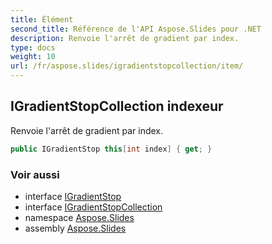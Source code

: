 ```yaml
---
title: Élément
second_title: Référence de l'API Aspose.Slides pour .NET
description: Renvoie l'arrêt de gradient par index.
type: docs
weight: 10
url: /fr/aspose.slides/igradientstopcollection/item/
---
```


## IGradientStopCollection indexeur

Renvoie l'arrêt de gradient par index.

```csharp
public IGradientStop this[int index] { get; }
```

### Voir aussi

* interface [IGradientStop](../../igradientstop)
* interface [IGradientStopCollection](../../igradientstopcollection)
* namespace [Aspose.Slides](../../igradientstopcollection)
* assembly [Aspose.Slides](../../../)

<!-- NE PAS ÉDITE : généré par xmldocmd pour Aspose.Slides.dll -->
